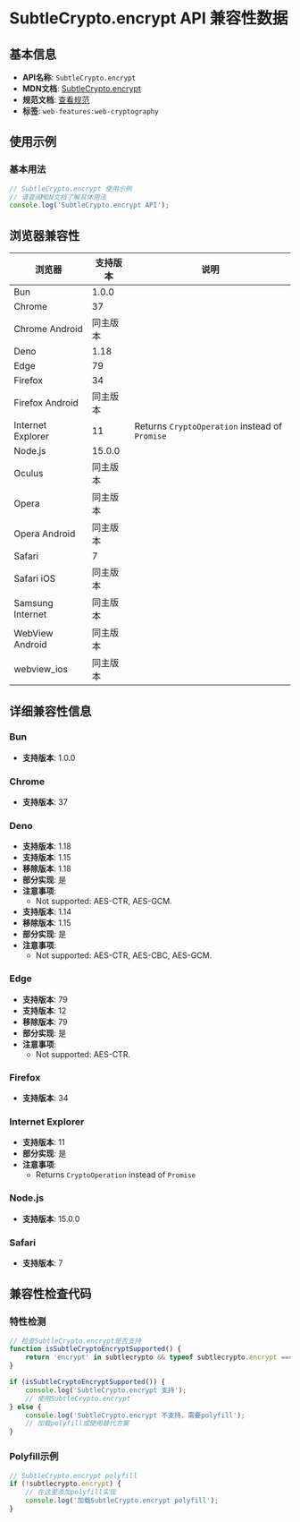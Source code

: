# SubtleCrypto.encrypt API 兼容性数据

## 基本信息

- **API名称**: `SubtleCrypto.encrypt`
- **MDN文档**: [SubtleCrypto.encrypt](https://developer.mozilla.org/docs/Web/API/SubtleCrypto/encrypt)
- **规范文档**: [查看规范](https://w3c.github.io/webcrypto/#SubtleCrypto-method-encrypt)
- **标签**: `web-features:web-cryptography`

## 使用示例

### 基本用法

```javascript
// SubtleCrypto.encrypt 使用示例
// 请查阅MDN文档了解具体用法
console.log('SubtleCrypto.encrypt API');
```

## 浏览器兼容性

| 浏览器 | 支持版本 | 说明 |
|--------|----------|------|
| Bun | 1.0.0 |  |
| Chrome | 37 |  |
| Chrome Android | 同主版本 |  |
| Deno | 1.18 |  |
| Edge | 79 |  |
| Firefox | 34 |  |
| Firefox Android | 同主版本 |  |
| Internet Explorer | 11 | Returns `CryptoOperation` instead of `Promise` |
| Node.js | 15.0.0 |  |
| Oculus | 同主版本 |  |
| Opera | 同主版本 |  |
| Opera Android | 同主版本 |  |
| Safari | 7 |  |
| Safari iOS | 同主版本 |  |
| Samsung Internet | 同主版本 |  |
| WebView Android | 同主版本 |  |
| webview_ios | 同主版本 |  |

## 详细兼容性信息

### Bun

- **支持版本**: 1.0.0

### Chrome

- **支持版本**: 37

### Deno

- **支持版本**: 1.18
- **支持版本**: 1.15
- **移除版本**: 1.18
- **部分实现**: 是
- **注意事项**:
  - Not supported: AES-CTR, AES-GCM.
- **支持版本**: 1.14
- **移除版本**: 1.15
- **部分实现**: 是
- **注意事项**:
  - Not supported: AES-CTR, AES-CBC, AES-GCM.

### Edge

- **支持版本**: 79
- **支持版本**: 12
- **移除版本**: 79
- **部分实现**: 是
- **注意事项**:
  - Not supported: AES-CTR.

### Firefox

- **支持版本**: 34

### Internet Explorer

- **支持版本**: 11
- **部分实现**: 是
- **注意事项**:
  - Returns `CryptoOperation` instead of `Promise`

### Node.js

- **支持版本**: 15.0.0

### Safari

- **支持版本**: 7

## 兼容性检查代码

### 特性检测

```javascript
// 检查SubtleCrypto.encrypt是否支持
function isSubtleCryptoEncryptSupported() {
    return 'encrypt' in subtlecrypto && typeof subtlecrypto.encrypt === 'function';
}

if (isSubtleCryptoEncryptSupported()) {
    console.log('SubtleCrypto.encrypt 支持');
    // 使用SubtleCrypto.encrypt
} else {
    console.log('SubtleCrypto.encrypt 不支持，需要polyfill');
    // 加载polyfill或使用替代方案
}
```

### Polyfill示例

```javascript
// SubtleCrypto.encrypt polyfill
if (!subtlecrypto.encrypt) {
    // 在这里添加polyfill实现
    console.log('加载SubtleCrypto.encrypt polyfill');
}
```

